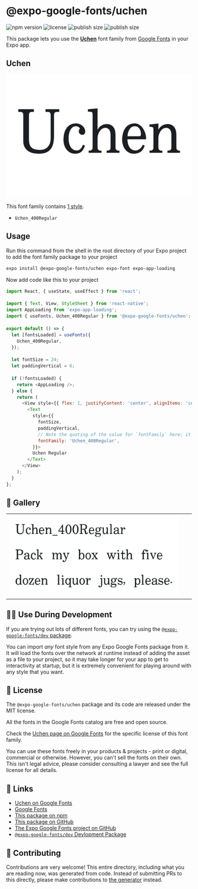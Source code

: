 # @expo-google-fonts/uchen

![npm version](https://flat.badgen.net/npm/v/@expo-google-fonts/uchen)
![license](https://flat.badgen.net/github/license/expo/google-fonts)
![publish size](https://flat.badgen.net/packagephobia/install/@expo-google-fonts/uchen)
![publish size](https://flat.badgen.net/packagephobia/publish/@expo-google-fonts/uchen)

This package lets you use the [**Uchen**](https://fonts.google.com/specimen/Uchen) font family from [Google Fonts](https://fonts.google.com/) in your Expo app.

## Uchen

![Uchen](./font-family.png)

This font family contains [1 style](#-gallery).

- `Uchen_400Regular`

## Usage

Run this command from the shell in the root directory of your Expo project to add the font family package to your project
```sh
expo install @expo-google-fonts/uchen expo-font expo-app-loading
```

Now add code like this to your project
```js
import React, { useState, useEffect } from 'react';

import { Text, View, StyleSheet } from 'react-native';
import AppLoading from 'expo-app-loading';
import { useFonts, Uchen_400Regular } from '@expo-google-fonts/uchen';

export default () => {
  let [fontsLoaded] = useFonts({
    Uchen_400Regular,
  });

  let fontSize = 24;
  let paddingVertical = 6;

  if (!fontsLoaded) {
    return <AppLoading />;
  } else {
    return (
      <View style={{ flex: 1, justifyContent: 'center', alignItems: 'center' }}>
        <Text
          style={{
            fontSize,
            paddingVertical,
            // Note the quoting of the value for `fontFamily` here; it expects a string!
            fontFamily: 'Uchen_400Regular',
          }}>
          Uchen Regular
        </Text>
      </View>
    );
  }
};

```

## 🔡 Gallery


||||
|-|-|-|
|![Uchen_400Regular](./Uchen_400Regular.ttf.png)||||


## 👩‍💻 Use During Development

If you are trying out lots of different fonts, you can try using the [`@expo-google-fonts/dev` package](https://github.com/expo/google-fonts/tree/master/font-packages/dev#readme).

You can import *any* font style from any Expo Google Fonts package from it. It will load the fonts
over the network at runtime instead of adding the asset as a file to your project, so it may take longer
for your app to get to interactivity at startup, but it is extremely convenient
for playing around with any style that you want.

## 📖 License

The `@expo-google-fonts/uchen` package and its code are released under the MIT license.

All the fonts in the Google Fonts catalog are free and open source.

Check the [Uchen page on Google Fonts](https://fonts.google.com/specimen/Uchen) for the specific license of this font family.

You can use these fonts freely in your products & projects - print or digital, commercial or otherwise. However, you can't sell the fonts on their own. This isn't legal advice, please consider consulting a lawyer and see the full license for all details.

## 🔗 Links

- [Uchen on Google Fonts](https://fonts.google.com/specimen/Uchen)
- [Google Fonts](https://fonts.google.com/)
- [This package on npm](https://www.npmjs.com/package/@expo-google-fonts/uchen)
- [This package on GitHub](https://github.com/expo/google-fonts/tree/master/font-packages/uchen)
- [The Expo Google Fonts project on GitHub](https://github.com/expo/google-fonts)
- [`@expo-google-fonts/dev` Devlopment Package](https://github.com/expo/google-fonts/tree/master/font-packages/dev)

## 🤝 Contributing

Contributions are very welcome! This entire directory, including what you are reading now, was generated from code. Instead of submitting PRs to this directly, please make contributions to [the generator](https://github.com/expo/google-fonts/tree/master/packages/generator) instead.
